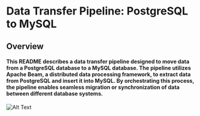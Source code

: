 # Data Transfer Pipeline: PostgreSQL to MySQL

## Overview

#### This README describes a data transfer pipeline designed to move data from a PostgreSQL database to a MySQL database. The pipeline utilizes Apache Beam, a distributed data processing framework, to extract data from PostgreSQL and insert it into MySQL. By orchestrating this process, the pipeline enables seamless migration or synchronization of data between different database systems.

![Alt Text](<img width="1142" alt="Screenshot 2024-05-28 at 3 37 18 PM" src="https://github.com/Amerb908/Apache-Beam-And-PostgreSQL/assets/85160636/e74e54cd-132c-439d-9fed-e430e4e8aab3">)

